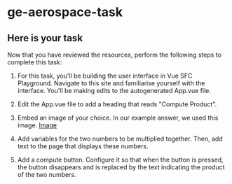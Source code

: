 # ge-aerospace-task

## Here is your task
  
  Now that you have reviewed the resources, perform the following steps to complete this task:

  1. For this task, you'll be building the user interface in Vue SFC Playground. Navigate to this site and familiarise yourself with the interface. You'll be making edits to the autogenerated App.vue file.
 
  2. Edit the App.vue file to add a heading that reads "Compute Product".
 
  3. Embed an image of your choice. In our example answer, we used this image.
  [Image](https://cdn.theforage.com/vinternships/companyassets/ay2tsYxaTif7Nt6z7/AA4Bnq2tJHALwE8cg/1680718790218/pexels-photo-14197334.jpeg)

  4. Add variables for the two numbers to be multiplied together. Then, add text to the page that displays these numbers.

  5. Add a compute button. Configure it so that when the button is pressed, the button disappears and is replaced by the text indicating the product of the two numbers.
